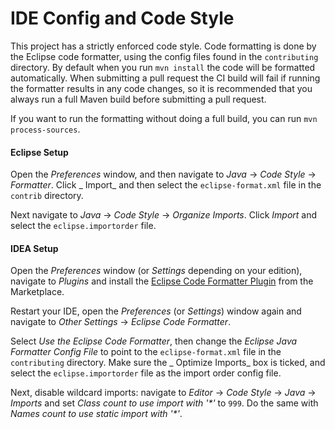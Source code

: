 # IDE Config and Code Style

This project has a strictly enforced code style. Code formatting is done by the Eclipse code
formatter, using the config files found in the `contributing` directory. By
default when you run `mvn install` the code will be formatted automatically. When submitting a
pull request the CI build will fail if running the formatter results in any code changes, so it is
recommended that you always run a full Maven build before submitting a pull request.

If you want to run the formatting without doing a full build, you can run `mvn process-sources`.

#### Eclipse Setup

Open the *Preferences* window, and then navigate to _Java_ -> _Code Style_ -> _Formatter_. Click _
Import_ and then select the `eclipse-format.xml` file in the `contrib`
directory.

Next navigate to _Java_ -> _Code Style_ -> _Organize Imports_. Click _Import_ and select
the `eclipse.importorder` file.

#### IDEA Setup

Open the _Preferences_ window (or _Settings_ depending on your edition), navigate to _Plugins_ and
install
the [Eclipse Code Formatter Plugin](https://plugins.jetbrains.com/plugin/6546-eclipse-code-formatter)
from the Marketplace.

Restart your IDE, open the *Preferences* (or *Settings*) window again and navigate to _Other
Settings_ -> _Eclipse Code Formatter_.

Select _Use the Eclipse Code Formatter_, then change the _Eclipse Java Formatter Config File_ to
point to the
`eclipse-format.xml` file in the `contributing` directory. Make sure the _
Optimize Imports_ box is ticked, and select the `eclipse.importorder` file as the import order
config file.

Next, disable wildcard imports:
navigate to _Editor_ -> _Code Style_ -> _Java_ -> _Imports_
and set _Class count to use import with '\*'_ to `999`. Do the same with _Names count to use static
import with '\*'_.
